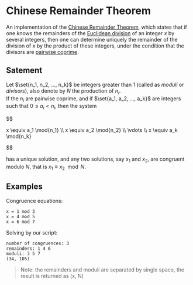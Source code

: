 # Chinese Remainder Theorem
An implementation of the [Chinese Remainder Theorem](https://en.wikipedia.org/wiki/Chinese_remainder_theorem), which states that if one knows the remainders of the [Euclidean division](https://en.wikipedia.org/wiki/Euclidean_division) of an integer $x$ by several integers, then one can determine uniquely the remainder of the division of $x$ by the product of these integers, under the condition that the divisors are [pairwise coprime](https://en.wikipedia.org/wiki/Pairwise_coprime).


## Satement
Let $\set{n_1, n_2, ..., n_k}$ be integers greater than 1 (called as _moduli_ or _divisors_), also denote by $N$ the production of $n_i$.   
If the $n_i$ are pairwise coprime, and if $\set{a_1, a_2, ..., a_k}$ are integers such that $0 \leq a_i \lt n_i$, then the system

$$

x \equiv a_1 \mod{n_1} \\\\
x \equiv a_2 \mod{n_2} \\\\
\vdots \\\\
x \equiv a_k \mod{n_k}

$$

has a unique solution, and any two solutions, say $x_1$ and $x_2$, are congruent modulo $N$, that is $x_1 \equiv x_2 \mod{N}$.


## Examples
Congruence equations:   

```
x = 1 mod 3
x = 4 mod 5
x = 6 mod 7
```

Solving by our script:

```
number of congruences: 3
remainders: 1 4 6
moduli: 3 5 7
(34, 105)
```

>Note: the remainders and moduli are separated by single space, the result is returned as (x, N)
